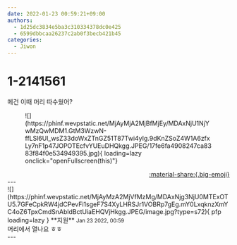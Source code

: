```yaml
---
date: 2022-01-23 00:59:21+09:00
authors:
  - 1d25dc3834e5ba3c310334378dc0e425
  - 6599dbbcaa26237c2ab0f3becb421b45
categories:
  - Jiwon
---
```


# 1-2141561

<div class="post-container" markdown="1">
<div class="content-container md-sidebar__scrollwrap" markdown="1">

메건 이때 머리 따수웠어?
<figure markdown="1">
![](https://phinf.wevpstatic.net/MjAyMjA2MjBfMjEy/MDAxNjU1NjYwMzQwMDM1.GtM3WzwN-ffLSl6Ul_wsZ33doWxZTnGZ51T87Twi4yIg.9dKnZSoZ4W1A6zfxLy7nF1p47JOPOTEcfvYUEuDHQkgg.JPEG/17fe6fa4908247ca8383f84f0e534949395.jpg){ loading=lazy onclick="openFullscreen(this)"}
</figure>


</div>
</div>

<div style="text-align: right;" markdown="1">
<a href="https://weverse.io/fromis9/fanpost/1-2141561" style="text-align: right;">:material-share:{.big-emoji}</a>
</div>
---

<div class="comments-container md-sidebar__scrollwrap" markdown="1">
<div class="comment" markdown="1">
<div class='id-container' markdown="1">
![](https://phinf.wevpstatic.net/MjAyMzA2MjVfMzMg/MDAxNjg3NjU0MTExOTU5.7GFeCpkRW4jdCPevFi1sgeF7S4XyLHRSJr1VOBRp7gEg.mY0LxqknzXmYC4oZ6TpxCmdSnAbldBctUiaEHQVjHkgg.JPEG/image.jpg?type=s72){ pfp loading=lazy }
**<span class="artist">지원</span>** <small>Jan 23 2022, 00:59</small><br>
</div>
<div class='comment-body' markdown="1">
머리에서 열나요 ㅎㅎ
</div>
</div>
</div>
---
